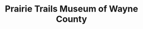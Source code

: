 ---
layout: repo
title: "Prairie Trails Museum of Wayne County"
id: 12062
permalink: repos/12062/
---
